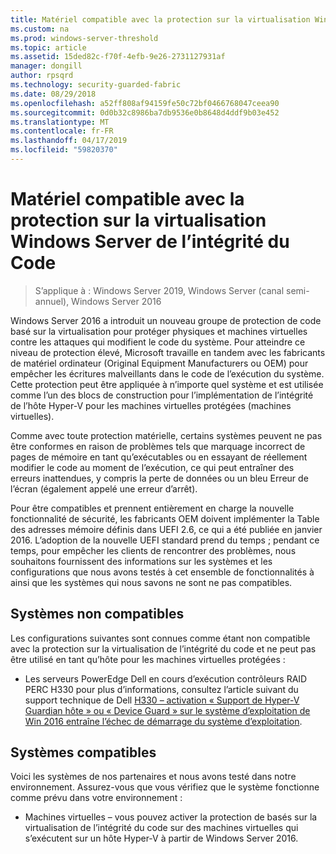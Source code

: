 ```yaml
---
title: Matériel compatible avec la protection sur la virtualisation Windows Server de l’intégrité du Code
ms.custom: na
ms.prod: windows-server-threshold
ms.topic: article
ms.assetid: 15ded82c-f70f-4efb-9e26-2731127931af
manager: dongill
author: rpsqrd
ms.technology: security-guarded-fabric
ms.date: 08/29/2018
ms.openlocfilehash: a52ff808af94159fe50c72bf0466768047ceea90
ms.sourcegitcommit: 0d0b32c8986ba7db9536e0b8648d4ddf9b03e452
ms.translationtype: MT
ms.contentlocale: fr-FR
ms.lasthandoff: 04/17/2019
ms.locfileid: "59820370"
---
```

# <a name="compatible-hardware-with-windows-server-virtualization-based-protection-of-code-integrity"></a>Matériel compatible avec la protection sur la virtualisation Windows Server de l’intégrité du Code

>S’applique à : Windows Server 2019, Windows Server (canal semi-annuel), Windows Server 2016

Windows Server 2016 a introduit un nouveau groupe de protection de code basé sur la virtualisation pour protéger physiques et machines virtuelles contre les attaques qui modifient le code du système. Pour atteindre ce niveau de protection élevé, Microsoft travaille en tandem avec les fabricants de matériel ordinateur (Original Equipment Manufacturers ou OEM) pour empêcher les écritures malveillants dans le code de l’exécution du système. Cette protection peut être appliquée à n’importe quel système et est utilisée comme l’un des blocs de construction pour l’implémentation de l’intégrité de l’hôte Hyper-V pour les machines virtuelles protégées (machines virtuelles). 

Comme avec toute protection matérielle, certains systèmes peuvent ne pas être conformes en raison de problèmes tels que marquage incorrect de pages de mémoire en tant qu’exécutables ou en essayant de réellement modifier le code au moment de l’exécution, ce qui peut entraîner des erreurs inattendues, y compris la perte de données ou un bleu Erreur de l’écran (également appelé une erreur d’arrêt). 

Pour être compatibles et prennent entièrement en charge la nouvelle fonctionnalité de sécurité, les fabricants OEM doivent implémenter la Table des adresses mémoire définis dans UEFI 2.6, ce qui a été publiée en janvier 2016. L’adoption de la nouvelle UEFI standard prend du temps ; pendant ce temps, pour empêcher les clients de rencontrer des problèmes, nous souhaitons fournissent des informations sur les systèmes et les configurations que nous avons testés à cet ensemble de fonctionnalités à ainsi que les systèmes qui nous savons ne sont ne pas compatibles. 

## <a name="non-compatible-systems"></a>Systèmes non compatibles

Les configurations suivantes sont connues comme étant non compatible avec la protection sur la virtualisation de l’intégrité du code et ne peut pas être utilisé en tant qu’hôte pour les machines virtuelles protégées :

- Les serveurs PowerEdge Dell en cours d’exécution contrôleurs RAID PERC H330 pour plus d’informations, consultez l’article suivant du support technique de Dell [H330 – activation « Support de Hyper-V Guardian hôte » ou « Device Guard » sur le système d’exploitation de Win 2016 entraîne l’échec de démarrage du système d’exploitation](http://www.dell.com/Support/Article/us/en/19/QNA44045).  


## <a name="compatible-systems"></a>Systèmes compatibles

Voici les systèmes de nos partenaires et nous avons testé dans notre environnement. Assurez-vous que vous vérifiez que le système fonctionne comme prévu dans votre environnement : 

- Machines virtuelles – vous pouvez activer la protection de basés sur la virtualisation de l’intégrité du code sur des machines virtuelles qui s’exécutent sur un hôte Hyper-V à partir de Windows Server 2016.



